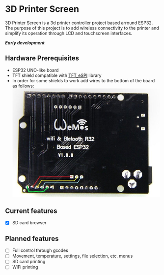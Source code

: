 # 3D Printer Screen
3D Printer Screen is a 3d printer controller project based arround ESP32. The purpose of this project is to add wireless connectivity to the printer and simplify its operation through LCD and touchscreen interfaces.

**_Early development_**

## Hardware Prerequisites
- ESP32 UNO-like board
- TFT shield compatible with [TFT_eSPI](https://github.com/Bodmer/TFT_eSPI) library
- In order for some shields to work add wires to the bottom of the board as follows:
 ![wiring](/images/wiring.jpg)

## Current features
 - [x] SD card browser
 
## Planned features
 - [ ] Full control through gcodes
 - [ ] Movement, temperature, settings, file selection, etc. menus
 - [ ] SD card printing
 - [ ] WiFi printing
